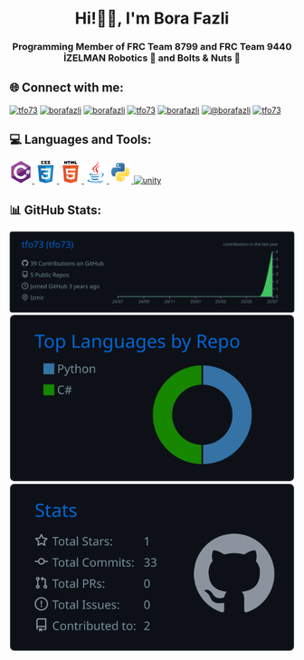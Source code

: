 <h1 align="center">Hi!👋🏻, I'm Bora Fazli</h1>
<h3 align="center">Programming Member of FRC Team 8799 and FRC Team 9440<br>İZELMAN Robotics 🤖 and Bolts & Nuts 🔩</h3>

## 🌐 Connect with me:
<p align="left">
<a href="https://codepen.io/tfo73" target="blank"><img align="center" src="https://raw.githubusercontent.com/rahuldkjain/github-profile-readme-generator/master/src/images/icons/Social/codepen.svg" alt="tfo73" height="30" width="40" /></a>
<a href="https://twitter.com/borafazli" target="blank"><img align="center" src="https://raw.githubusercontent.com/rahuldkjain/github-profile-readme-generator/master/src/images/icons/Social/twitter.svg" alt="borafazli" height="30" width="40" /></a>
<a href="https://linkedin.com/in/borafazli" target="blank"><img align="center" src="https://raw.githubusercontent.com/rahuldkjain/github-profile-readme-generator/master/src/images/icons/Social/linked-in-alt.svg" alt="borafazli" height="30" width="40" /></a>
<a href="https://stackoverflow.com/users/tfo73" target="blank"><img align="center" src="https://raw.githubusercontent.com/rahuldkjain/github-profile-readme-generator/master/src/images/icons/Social/stack-overflow.svg" alt="tfo73" height="30" width="40" /></a>
<a href="https://instagram.com/borafazli" target="blank"><img align="center" src="https://raw.githubusercontent.com/rahuldkjain/github-profile-readme-generator/master/src/images/icons/Social/instagram.svg" alt="borafazli" height="30" width="40" /></a>
<a href="https://medium.com/@borafazli" target="blank"><img align="center" src="https://raw.githubusercontent.com/rahuldkjain/github-profile-readme-generator/master/src/images/icons/Social/medium.svg" alt="@borafazli" height="30" width="40" /></a>
<a href="https://www.leetcode.com/tfo73" target="blank"><img align="center" src="https://raw.githubusercontent.com/rahuldkjain/github-profile-readme-generator/master/src/images/icons/Social/leet-code.svg" alt="tfo73" height="30" width="40" /></a>
</p>

## 💻 Languages and Tools:
<p align="left"> <a href="https://www.w3schools.com/cs/" target="_blank" rel="noreferrer"> <img src="https://raw.githubusercontent.com/devicons/devicon/master/icons/csharp/csharp-original.svg" alt="csharp" width="40" height="40"/> </a> <a href="https://www.w3schools.com/css/" target="_blank" rel="noreferrer"> <img src="https://raw.githubusercontent.com/devicons/devicon/master/icons/css3/css3-original-wordmark.svg" alt="css3" width="40" height="40"/> </a> <a href="https://www.w3.org/html/" target="_blank" rel="noreferrer"> <img src="https://raw.githubusercontent.com/devicons/devicon/master/icons/html5/html5-original-wordmark.svg" alt="html5" width="40" height="40"/> </a> <a href="https://www.java.com" target="_blank" rel="noreferrer"> <img src="https://raw.githubusercontent.com/devicons/devicon/master/icons/java/java-original.svg" alt="java" width="40" height="40"/> </a> <a href="https://www.python.org" target="_blank" rel="noreferrer"> <img src="https://raw.githubusercontent.com/devicons/devicon/master/icons/python/python-original.svg" alt="python" width="40" height="40"/> </a> <a href="https://unity.com/" target="_blank" rel="noreferrer"> <img src="https://www.vectorlogo.zone/logos/unity3d/unity3d-icon.svg" alt="unity" width="40" height="40"/> </a> </p>


## 📊 GitHub Stats:
![](https://raw.githubusercontent.com/tfo73/tfo73/master/profile-summary-card-output/github_dark/0-profile-details.svg)
![](https://raw.githubusercontent.com/tfo73/tfo73/master/profile-summary-card-output/github_dark/1-repos-per-language.svg)
![](https://raw.githubusercontent.com/tfo73/tfo73/master/profile-summary-card-output/github_dark/3-stats.svg)
